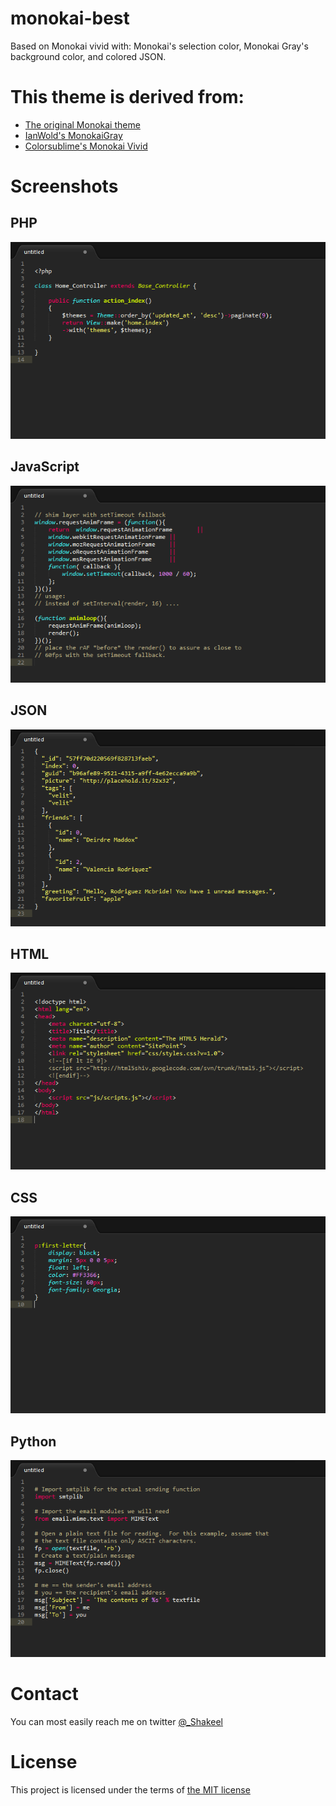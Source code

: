 monokai-best
================

Based on Monokai vivid with: Monokai's selection color, Monokai Gray's background color, and colored JSON.

# This theme is derived from:

* [The original Monokai theme](http://www.monokai.nl/blog/2006/07/15/textmate-color-theme/)
* [IanWold's MonokaiGray](https://github.com/IanWold/MonokaiGray)
* [Colorsublime's Monokai Vivid](https://github.com/Colorsublime/Colorsublime-Themes/blob/master/themes/Monokai-Vivid.tmTheme)

# Screenshots
## PHP
![PHP](screenshots/php.png)
## JavaScript
![PHP](screenshots/javascript.png)
## JSON
![PHP](screenshots/json.png)
## HTML
![PHP](screenshots/html.png)
## CSS
![PHP](screenshots/css.png)
## Python
![PHP](screenshots/python.png)
# Contact

You can most easily reach me on twitter [@_Shakeel](http://twitter.com/_Shakeel)

# License

This project is licensed under the terms of [the MIT license](LICENSE)
